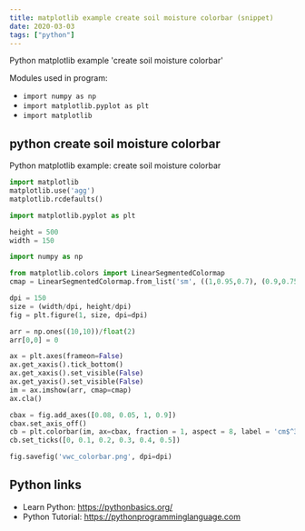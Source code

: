 ```yaml
---
title: matplotlib example create soil moisture colorbar (snippet)
date: 2020-03-03
tags: ["python"]
---
```

Python matplotlib example 'create soil moisture colorbar'


Modules used in program: 
* `import numpy as np`
* `import matplotlib.pyplot as plt`
* `import matplotlib`

## python create soil moisture colorbar

Python matplotlib example: create soil moisture colorbar

```python
import matplotlib
matplotlib.use('agg')
matplotlib.rcdefaults()

import matplotlib.pyplot as plt

height = 500
width = 150

import numpy as np

from matplotlib.colors import LinearSegmentedColormap
cmap = LinearSegmentedColormap.from_list('sm', ((1,0.95,0.7), (0.9,0.75,0.6), (0.3,0.5,1), (0,0,0.4)), N=60)

dpi = 150
size = (width/dpi, height/dpi)
fig = plt.figure(1, size, dpi=dpi)

arr = np.ones((10,10))/float(2)
arr[0,0] = 0

ax = plt.axes(frameon=False)
ax.get_xaxis().tick_bottom()
ax.get_xaxis().set_visible(False)
ax.get_yaxis().set_visible(False)
im = ax.imshow(arr, cmap=cmap)
ax.cla()

cbax = fig.add_axes([0.08, 0.05, 1, 0.9])
cbax.set_axis_off()
cb = plt.colorbar(im, ax=cbax, fraction = 1, aspect = 8, label = 'cm$^3$ cm$^-3$', spacing = 'proportional')
cb.set_ticks([0, 0.1, 0.2, 0.3, 0.4, 0.5])

fig.savefig('vwc_colorbar.png', dpi=dpi)

```

## Python links

- Learn Python: https://pythonbasics.org/
- Python Tutorial: https://pythonprogramminglanguage.com
